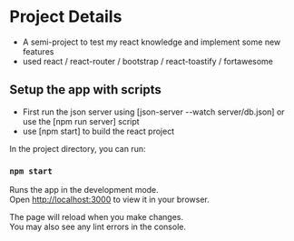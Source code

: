 # Project Details

- A semi-project to test my react knowledge and implement some new features
- used react / react-router / bootstrap / react-toastify / fortawesome

## Setup the app with scripts

- First run the json server using [json-server --watch server/db.json] or use the [npm run server] script
- use [npm start] to build the react project

In the project directory, you can run:

### `npm start`

Runs the app in the development mode.\
Open [http://localhost:3000](http://localhost:3000) to view it in your browser.

The page will reload when you make changes.\
You may also see any lint errors in the console.

